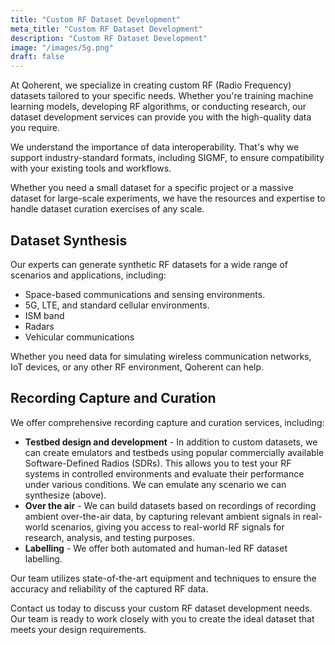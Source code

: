 ```yaml
---
title: "Custom RF Dataset Development"
meta_title: "Custom RF Dataset Development"
description: "Custom RF Dataset Development"
image: "/images/5g.png"
draft: false
---
```



At Qoherent, we specialize in creating custom RF (Radio Frequency) datasets tailored to your specific needs. Whether you're training machine learning models, developing RF algorithms, or conducting research, our dataset development services can provide you with the high-quality data you require. 

We understand the importance of data interoperability. That's why we support industry-standard formats, including SIGMF, to ensure compatibility with your existing tools and workflows.

Whether you need a small dataset for a specific project or a massive dataset for large-scale experiments, we have the resources and expertise to handle dataset curation exercises of any scale.


## Dataset Synthesis

Our experts can generate synthetic RF datasets for a wide range of scenarios and applications, including:

- Space-based communications and sensing environments.
- 5G, LTE, and standard cellular environments.
- ISM band
- Radars
- Vehicular communications

Whether you need data for simulating wireless communication networks, IoT devices, or any other RF environment, Qoherent can help.

## Recording Capture and Curation

We offer comprehensive recording capture and curation services,  including:

- **Testbed design and development** - In addition to custom datasets, we can create emulators and testbeds using popular commercially available Software-Defined Radios (SDRs). This allows you to test your RF systems in controlled environments and evaluate their performance under various conditions. We can emulate any scenario we can synthesize (above).
- **Over the air** - We can build datasets based on recordings of recording ambient over-the-air data, by capturing relevant ambient signals in real-world scenarios, giving you access to real-world RF signals for research, analysis, and testing purposes. 
- **Labelling** - We offer both automated and human-led RF dataset labelling.

Our team utilizes state-of-the-art equipment and techniques to ensure the accuracy and reliability of the captured RF data.

Contact us today to discuss your custom RF dataset development needs. Our team is ready to work closely with you to create the ideal dataset that meets your design requirements.
